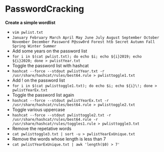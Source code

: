 # PasswordCracking

**Create a simple wordlist**
- `vim pwlist.txt`
- `January
February
March
April
May
June
July
August
September
October
November
December
Password
P@ssw0rd
Forest
htb
Secret
Autumn
Fall
Spring
Winter
Summer`
- Add some years on the password list
- `for i in $(cat pwlist.txt); do echo $i; echo ${i}2019; echo ${i}2020; done > pwlistYear.txt`
- Toggle the password list with hashcat
- `hashcat --force --stdout pwlistYear.txt -r /usr/share/hashcat/rules/best64.rule > pwlisttoggle1.txt`
- Add ! on the password list
- `for i in $(cat pwlisttoggle1.txt); do echo $i; echo ${i}\!; done > pwlistYearEx.txt`
- Toggle the password list again
- `hashcat --force --stdout pwlistYearEx.txt -r /usr/share/hashcat/rules/best64.rule > pwlisttoggle2.txt`
- Toggle various uppercase
- `hashcat --force --stdout pwlisttoggle2.txt -r /usr/share/hashcat/rules/best64.rule -r /usr/share/hashcat/rules/toggles1.rule > pwlisttoggle3.txt`
- Remove the repetative words
- `cat pwlisttoggle3.txt | sort -u > pwlistYearExUnique.txt`
- Remove the words whose length is less than 7
- `cat pwlistYearExUnique.txt | awk 'length($0) > 7'`

